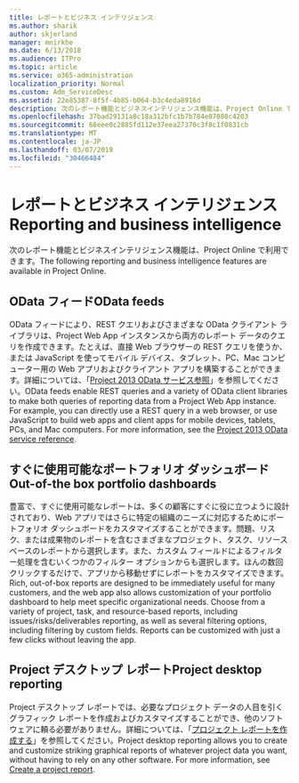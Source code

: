 ```yaml
---
title: レポートとビジネス インテリジェンス
ms.author: sharik
author: skjerland
manager: mnirkhe
ms.date: 6/13/2018
ms.audience: ITPro
ms.topic: article
ms.service: o365-administration
localization_priority: Normal
ms.custom: Adm_ServiceDesc
ms.assetid: 22e85387-8f5f-4b85-b064-b3c4eda8916d
description: 次のレポート機能とビジネスインテリジェンス機能は、Project Online で利用できます。
ms.openlocfilehash: 37bad29131a8c18a312bfc1b7b784e07080c4203
ms.sourcegitcommit: 68eee0c2885fd112e37eea27370c3f8c1f0831cb
ms.translationtype: MT
ms.contentlocale: ja-JP
ms.lasthandoff: 03/07/2019
ms.locfileid: "30466484"
---
```

# <a name="reporting-and-business-intelligence"></a><span data-ttu-id="f4271-103">レポートとビジネス インテリジェンス</span><span class="sxs-lookup"><span data-stu-id="f4271-103">Reporting and business intelligence</span></span>

<span data-ttu-id="f4271-104">次のレポート機能とビジネスインテリジェンス機能は、Project Online で利用できます。</span><span class="sxs-lookup"><span data-stu-id="f4271-104">The following reporting and business intelligence features are available in Project Online.</span></span>
  
## <a name="odata-feeds"></a><span data-ttu-id="f4271-105">OData フィード</span><span class="sxs-lookup"><span data-stu-id="f4271-105">OData feeds</span></span>
<span data-ttu-id="f4271-106"><a name="bkmk_ODataFeeds"> </a></span><span class="sxs-lookup"><span data-stu-id="f4271-106"></span></span>

<span data-ttu-id="f4271-p101">OData フィードにより、REST クエリおよびさまざまな OData クライアント ライブラリは、Project Web App インスタンスから両方のレポート データのクエリを作成できます。たとえば、直接 Web ブラウザーの REST クエリを使うか、または JavaScript を使ってモバイル デバイス、タブレット、PC、Mac コンピューター用の Web アプリおよびクライアント アプリを構築することができます。詳細については、「[Project 2013 OData サービス参照](http://go.microsoft.com/fwlink/?LinkID=823655&amp;clcid=0x409)」を参照してください。</span><span class="sxs-lookup"><span data-stu-id="f4271-p101">OData feeds enable REST queries and a variety of OData client libraries to make both queries of reporting data from a Project Web App instance. For example, you can directly use a REST query in a web browser, or use JavaScript to build web apps and client apps for mobile devices, tablets, PCs, and Mac computers. For more information, see the [Project 2013 OData service reference](http://go.microsoft.com/fwlink/?LinkID=823655&amp;clcid=0x409).</span></span>
  
## <a name="out-of-the-box-portfolio-dashboards"></a><span data-ttu-id="f4271-110">すぐに使用可能なポートフォリオ ダッシュボード</span><span class="sxs-lookup"><span data-stu-id="f4271-110">Out-of-the box portfolio dashboards</span></span>
<span data-ttu-id="f4271-111"><a name="bkmk_OutOfTheBoxPortfolioDashboards"> </a></span><span class="sxs-lookup"><span data-stu-id="f4271-111"></span></span>

<span data-ttu-id="f4271-p102">豊富で、すぐに使用可能なレポートは、多くの顧客にすぐに役に立つように設計されており、Web アプリではさらに特定の組織のニーズに対応するためにポートフォリオ ダッシュボードをカスタマイズすることができます。問題、リスク、または成果物のレポートを含むさまざまなプロジェクト、タスク、リソースベースのレポートから選択します。また、カスタム フィールドによるフィルター処理を含むいくつかのフィルター オプションからも選択します。ほんの数回クリックするだけで、アプリから移動せずにレポートをカスタマイズできます。</span><span class="sxs-lookup"><span data-stu-id="f4271-p102">Rich, out-of-box reports are designed to be immediately useful for many customers, and the web app also allows customization of your portfolio dashboard to help meet specific organizational needs. Choose from a variety of project, task, and resource-based reports, including issues/risks/deliverables reporting, as well as several filtering options, including filtering by custom fields. Reports can be customized with just a few clicks without leaving the app.</span></span> 
  
## <a name="project-desktop-reporting"></a><span data-ttu-id="f4271-115">Project デスクトップ レポート</span><span class="sxs-lookup"><span data-stu-id="f4271-115">Project desktop reporting</span></span>
<span data-ttu-id="f4271-116"><a name="bkmk_ProjectDesktopReporting"> </a></span><span class="sxs-lookup"><span data-stu-id="f4271-116"></span></span>

<span data-ttu-id="f4271-p103">Project デスクトップ レポートでは、必要なプロジェクト データの人目を引くグラフィック レポートを作成およびカスタマイズすることができ、他のソフトウェアに頼る必要がありません。詳細については、「[プロジェクト レポートを作成する](http://go.microsoft.com/fwlink/?LinkID=823657&amp;clcid=0x409)」を参照してください。</span><span class="sxs-lookup"><span data-stu-id="f4271-p103">Project desktop reporting allows you to create and customize striking graphical reports of whatever project data you want, without having to rely on any other software. For more information, see [Create a project report](http://go.microsoft.com/fwlink/?LinkID=823657&amp;clcid=0x409).</span></span>
  

